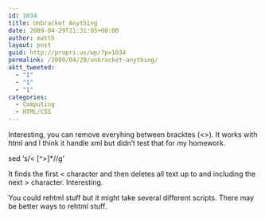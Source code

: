 ```yaml
---
id: 1034
title: Unbracket Anything
date: 2009-04-29T21:31:05+00:00
author: matth
layout: post
guid: http://propri.us/wp/?p=1034
permalink: /2009/04/29/unbracket-anything/
aktt_tweeted:
  - "1"
  - "1"
  - "1"
categories:
  - Computing
  - HTML/CSS
---
```

Interesting, you can remove everyhing between bracktes (<>). It works with html and I think it handle xml but didn&#8217;t test that for my homework. 

sed &#8216;s/< [^>]*//g&#8217;

It finds the first < character and then deletes all text up to and including the next > character. Interesting. 

You could rehtml stuff but it might take several different scripts. There may be better ways to rehtml stuff.